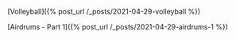 [Volleyball]({% post_url /_posts/2021-04-29-volleyball %})

[Airdrums - Part 1]({% post_url /_posts/2021-04-29-airdrums-1 %})
